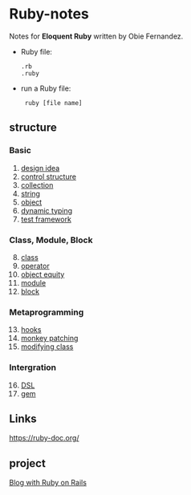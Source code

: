 # Ruby-notes
Notes for **Eloquent Ruby** written by Obie Fernandez.
* Ruby file: 

      .rb 
      .ruby
* run a Ruby file: 

       ruby [file name]
## structure
### Basic
1. [design idea](https://github.com/Iris-Song/Ruby-notes/blob/main/1.%20design%20idea.md)
2. [control structure](https://github.com/Iris-Song/Ruby-notes/blob/main/2.%20control%20structure.md)
3. [collection](https://github.com/Iris-Song/Ruby-notes/blob/main/3.%20collection.md)
4. [string](https://github.com/Iris-Song/Ruby-notes/blob/main/4.%20string.md)
5. [object](https://github.com/Iris-Song/Ruby-notes/blob/main/5.%20object.md)
6. [dynamic typing](https://github.com/Iris-Song/Ruby-notes/blob/main/6.%20dynamic%20typing.md)
7. [test framework](https://github.com/Iris-Song/Ruby-notes/blob/main/7.%20test%20framework.md)

### Class, Module, Block
8. [class](https://github.com/Iris-Song/Ruby-notes/blob/main/8.%20class.md)
9. [operator](https://github.com/Iris-Song/Ruby-notes/blob/main/9.%20operator.md)
10. [object equity](https://github.com/Iris-Song/Ruby-notes/blob/main/10.%20object%20equity.md)
11. [module](https://github.com/Iris-Song/Ruby-notes/blob/main/11.%20module.md)
12. [block](https://github.com/Iris-Song/Ruby-notes/blob/main/12.%20block.md)
### Metaprogramming
13. [hooks](https://github.com/Iris-Song/Ruby-notes/blob/main/13.%20hooks.md)
14. [monkey patching](https://github.com/Iris-Song/Ruby-notes/blob/main/14.%20monkey%20patching.md)
15. [modifying class](https://github.com/Iris-Song/Ruby-notes/blob/main/15.%20modifying%20class.md)
### Intergration
16. [DSL](https://github.com/Iris-Song/Ruby-notes/blob/main/16.%20DSL.md)
17. [gem](https://github.com/Iris-Song/Ruby-notes/blob/main/17.%20gem.md)

## Links
https://ruby-doc.org/

## project
[Blog with Ruby on Rails](https://github.com/Iris-Song/Blog-with-Ruby-on-Rails)